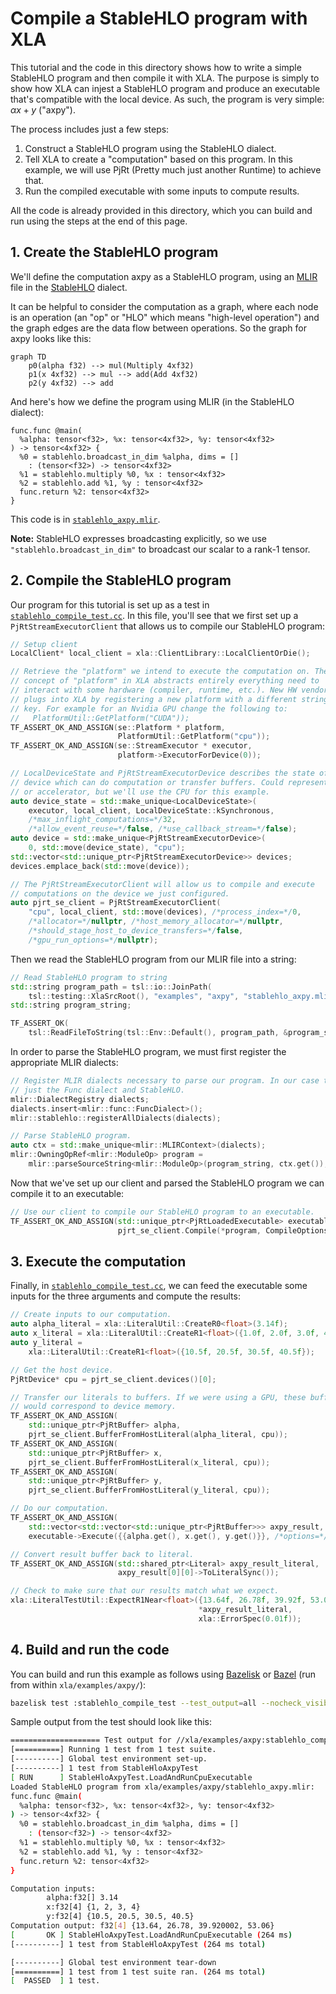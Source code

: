 # Compile a StableHLO program with XLA

This tutorial and the code in this directory shows how to write a simple
StableHLO program and then compile it with XLA. The purpose is simply to
show how XLA can injest a StableHLO program and produce an executable
that's compatible with the local device. As such, the program is very
simple: $\alpha x+y$ ("axpy").

The process includes just a few steps:

1.  Construct a StableHLO program using the StableHLO dialect.
2.  Tell XLA to create a "computation" based on this program. In this example,
    we will use PjRt (Pretty much just another Runtime) to achieve that.
3.  Run the compiled executable with some inputs to compute results.

All the code is already provided in this directory, which you can build and
run using the steps at the end of this page.

## 1. Create the StableHLO program

We'll define the computation axpy as a StableHLO program, using an
[MLIR](https://mlir.llvm.org/) file in the
[StableHLO](https://github.com/openxla/stablehlo) dialect.

It can be helpful to consider the computation as a graph, where each node is an
operation (an "op" or "HLO" which means "high-level operation") and the graph
edges are the data flow between operations. So the graph for axpy looks like
this:

```mermaid
graph TD
    p0(alpha f32) --> mul(Multiply 4xf32)
    p1(x 4xf32) --> mul --> add(Add 4xf32)
    p2(y 4xf32) --> add
```

And here's how we define the program using MLIR (in the StableHLO dialect):

```mlir
func.func @main(
  %alpha: tensor<f32>, %x: tensor<4xf32>, %y: tensor<4xf32>
) -> tensor<4xf32> {
  %0 = stablehlo.broadcast_in_dim %alpha, dims = []
    : (tensor<f32>) -> tensor<4xf32>
  %1 = stablehlo.multiply %0, %x : tensor<4xf32>
  %2 = stablehlo.add %1, %y : tensor<4xf32>
  func.return %2: tensor<4xf32>
}
```

This code is in [`stablehlo_axpy.mlir`](stablehlo_axpy.mlir).

**Note:** StableHLO expresses broadcasting explicitly, so we use
`"stablehlo.broadcast_in_dim"` to broadcast our scalar to a rank-1 tensor.

## 2. Compile the StableHLO program

Our program for this tutorial is set up as a test in
[`stablehlo_compile_test.cc`](stablehlo_compile_test.cc). In this file,
you'll see that we first set up a `PjRtStreamExecutorClient` that
allows us to compile our StableHLO program:

```c++
// Setup client
LocalClient* local_client = xla::ClientLibrary::LocalClientOrDie();

// Retrieve the "platform" we intend to execute the computation on. The
// concept of "platform" in XLA abstracts entirely everything need to
// interact with some hardware (compiler, runtime, etc.). New HW vendor
// plugs into XLA by registering a new platform with a different string
// key. For example for an Nvidia GPU change the following to:
//   PlatformUtil::GetPlatform("CUDA"));
TF_ASSERT_OK_AND_ASSIGN(se::Platform * platform,
                        PlatformUtil::GetPlatform("cpu"));
TF_ASSERT_OK_AND_ASSIGN(se::StreamExecutor * executor,
                        platform->ExecutorForDevice(0));

// LocalDeviceState and PjRtStreamExecutorDevice describes the state of a
// device which can do computation or transfer buffers. Could represent a GPU
// or accelerator, but we'll use the CPU for this example.
auto device_state = std::make_unique<LocalDeviceState>(
    executor, local_client, LocalDeviceState::kSynchronous,
    /*max_inflight_computations=*/32,
    /*allow_event_reuse=*/false, /*use_callback_stream=*/false);
auto device = std::make_unique<PjRtStreamExecutorDevice>(
    0, std::move(device_state), "cpu");
std::vector<std::unique_ptr<PjRtStreamExecutorDevice>> devices;
devices.emplace_back(std::move(device));

// The PjRtStreamExecutorClient will allow us to compile and execute
// computations on the device we just configured.
auto pjrt_se_client = PjRtStreamExecutorClient(
    "cpu", local_client, std::move(devices), /*process_index=*/0,
    /*allocator=*/nullptr, /*host_memory_allocator=*/nullptr,
    /*should_stage_host_to_device_transfers=*/false,
    /*gpu_run_options=*/nullptr);
```

Then we read the StableHLO program from our MLIR file into a string:

```c++
// Read StableHLO program to string
std::string program_path = tsl::io::JoinPath(
    tsl::testing::XlaSrcRoot(), "examples", "axpy", "stablehlo_axpy.mlir");
std::string program_string;

TF_ASSERT_OK(
    tsl::ReadFileToString(tsl::Env::Default(), program_path, &program_string));
```

In order to parse the StableHLO program, we must first register the appropriate
MLIR dialects:

```c++
// Register MLIR dialects necessary to parse our program. In our case this is
// just the Func dialect and StableHLO.
mlir::DialectRegistry dialects;
dialects.insert<mlir::func::FuncDialect>();
mlir::stablehlo::registerAllDialects(dialects);

// Parse StableHLO program.
auto ctx = std::make_unique<mlir::MLIRContext>(dialects);
mlir::OwningOpRef<mlir::ModuleOp> program =
    mlir::parseSourceString<mlir::ModuleOp>(program_string, ctx.get());
```

Now that we've set up our client and parsed the StableHLO program we can
compile it to an executable:

```c++
// Use our client to compile our StableHLO program to an executable.
TF_ASSERT_OK_AND_ASSIGN(std::unique_ptr<PjRtLoadedExecutable> executable,
                        pjrt_se_client.Compile(*program, CompileOptions{}));
```

## 3. Execute the computation

Finally, in [`stablehlo_compile_test.cc`](stablehlo_compile_test.cc),
we can feed the executable some inputs for the three arguments and
compute the results:

```c++
// Create inputs to our computation.
auto alpha_literal = xla::LiteralUtil::CreateR0<float>(3.14f);
auto x_literal = xla::LiteralUtil::CreateR1<float>({1.0f, 2.0f, 3.0f, 4.0f});
auto y_literal =
    xla::LiteralUtil::CreateR1<float>({10.5f, 20.5f, 30.5f, 40.5f});

// Get the host device.
PjRtDevice* cpu = pjrt_se_client.devices()[0];

// Transfer our literals to buffers. If we were using a GPU, these buffers
// would correspond to device memory.
TF_ASSERT_OK_AND_ASSIGN(
    std::unique_ptr<PjRtBuffer> alpha,
    pjrt_se_client.BufferFromHostLiteral(alpha_literal, cpu));
TF_ASSERT_OK_AND_ASSIGN(
    std::unique_ptr<PjRtBuffer> x,
    pjrt_se_client.BufferFromHostLiteral(x_literal, cpu));
TF_ASSERT_OK_AND_ASSIGN(
    std::unique_ptr<PjRtBuffer> y,
    pjrt_se_client.BufferFromHostLiteral(y_literal, cpu));

// Do our computation.
TF_ASSERT_OK_AND_ASSIGN(
    std::vector<std::vector<std::unique_ptr<PjRtBuffer>>> axpy_result,
    executable->Execute({{alpha.get(), x.get(), y.get()}}, /*options=*/{}));

// Convert result buffer back to literal.
TF_ASSERT_OK_AND_ASSIGN(std::shared_ptr<Literal> axpy_result_literal,
                        axpy_result[0][0]->ToLiteralSync());

// Check to make sure that our results match what we expect.
xla::LiteralTestUtil::ExpectR1Near<float>({13.64f, 26.78f, 39.92f, 53.06f},
                                          *axpy_result_literal,
                                          xla::ErrorSpec(0.01f));
```

## 4. Build and run the code

You can build and run this example as follows using
[Bazelisk](https://github.com/bazelbuild/bazelisk#readme) or
[Bazel](https://bazel.build/) (run from within `xla/examples/axpy/`):

```sh
bazelisk test :stablehlo_compile_test --test_output=all --nocheck_visibility
```

Sample output from the test should look like this:

```sh
==================== Test output for //xla/examples/axpy:stablehlo_compile_test:
[==========] Running 1 test from 1 test suite.
[----------] Global test environment set-up.
[----------] 1 test from StableHloAxpyTest
[ RUN      ] StableHloAxpyTest.LoadAndRunCpuExecutable
Loaded StableHLO program from xla/examples/axpy/stablehlo_axpy.mlir:
func.func @main(
  %alpha: tensor<f32>, %x: tensor<4xf32>, %y: tensor<4xf32>
) -> tensor<4xf32> {
  %0 = stablehlo.broadcast_in_dim %alpha, dims = []
    : (tensor<f32>) -> tensor<4xf32>
  %1 = stablehlo.multiply %0, %x : tensor<4xf32>
  %2 = stablehlo.add %1, %y : tensor<4xf32>
  func.return %2: tensor<4xf32>
}

Computation inputs:
        alpha:f32[] 3.14
        x:f32[4] {1, 2, 3, 4}
        y:f32[4] {10.5, 20.5, 30.5, 40.5}
Computation output: f32[4] {13.64, 26.78, 39.920002, 53.06}
[       OK ] StableHloAxpyTest.LoadAndRunCpuExecutable (264 ms)
[----------] 1 test from StableHloAxpyTest (264 ms total)

[----------] Global test environment tear-down
[==========] 1 test from 1 test suite ran. (264 ms total)
[  PASSED  ] 1 test.
```
